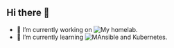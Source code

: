 ## Hi there 👋

- 🔭 I’m currently working on ![My homelab](https://github.com/rtdevx/homelab/tree/main?tab=readme-ov-file#homelab-configuration).
- 🌱 I’m currently learning ![MAnsible and Kubernetes](https://github.com/rtdevx/homelab/tree/main/ansible/site#readme).

<!--
**rtdevx/rtdevx** is a ✨ _special_ ✨ repository because its `README.md` (this file) appears on your GitHub profile.

Here are some ideas to get you started:

- 🔭 I’m currently working on ...
- 🌱 I’m currently learning ...
- 👯 I’m looking to collaborate on ...
- 🤔 I’m looking for help with ...
- 💬 Ask me about ...
- 📫 How to reach me: ...
- 😄 Pronouns: ...
- ⚡ Fun fact: ...
-->
